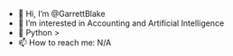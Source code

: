 - 👋 Hi, I’m @GarrettBlake
- 👀 I’m interested in Accounting and Artificial Intelligence
- 🌱 Python >
- 📫 How to reach me: N/A

<!---
GarrettBlake/GarrettBlake is a ✨ special ✨ repository because its `README.md` (this file) appears on your GitHub profile.
You can click the Preview link to take a look at your changes.
--->
